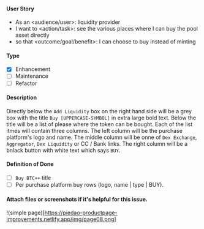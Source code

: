 <!--
Provide a general summary of the issue in the title above and use relevant 
fields below to define the problem.
-->

#### User Story
<!--
- Audience or user can include a person or system, i.e. dev, user, api.
- An action or task this issue will accomplish.
- What is the desired outcome or goal?

NOTE: Feel free to replace this with a general description if a user story doesn't make sense, but
be willing to defend your choice to exclude a user story.
-->
- As an <audience/user>: liquidity provider
- I want to <action/task>: see the various places where I can buy the pool asset directly
- so that <outcome/goal/benefit>: I can choose to buy instead of minting

#### Type
<!--
- Select a type of issue
-->
- [X] Enhancement
- [ ] Maintenance
- [ ] Refactor

#### Description
<!--
- Describe the problem and why this task is needed.
-->

Directly below the `Add Liquidity` box on the right hand side will be a grey box with the title `Buy [UPPERCASE-SYMBOL]` in extra large bold text. Below the title will be a list of please where the token can be bought. Each of the list itmes will contain three columns. The left column will be the purchase platform's logo and name. The middle column will be onne of `Dex Exchange`, `Aggregator`, `Dex Liquidity` or CC / Bank links. The right column will be a bnlack button with white text which says `BUY`.

#### Definition of Done
<!--
- How do you know when this issue is completed?
- List acceptance criteria, bullet points are always preferred.
-->

- [ ] `Buy BTC++` title
- [ ] Per purchase platform buy rows (logo, name | type | BUY).

#### Attach files or screenshots if it's helpful for this issue.

!(simple page)[https://piedao-productpage-improvements.netlify.app/img/page08.png]